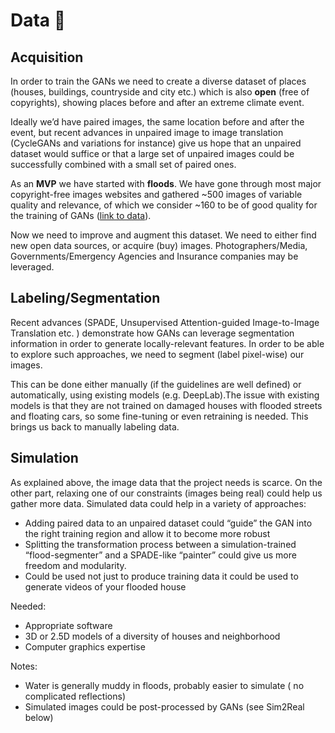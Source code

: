 # Data 🎁

## Acquisition

In order to train the GANs we need to create a diverse dataset of places (houses, buildings, countryside and city etc.) which is also **open** (free of copyrights), showing places before and after an extreme climate event. 

Ideally we’d have paired images, the same location before and after the event, but recent advances in unpaired image to image translation (CycleGANs and variations for instance) give us hope that an unpaired dataset would suffice or that a large set of unpaired images could be successfully combined with a small set of paired ones.

As an **MVP** we have started with **floods**. We have gone through most major copyright-free images websites and gathered ~500 images of variable quality and relevance, of which we consider ~160 to be of good quality for the training of GANs ([link to data](https://github.com/cc-ai/floods/blob/master/data.md)).

Now we need to improve and augment this dataset. We need to either find new open data sources, or acquire (buy) images. Photographers/Media, Governments/Emergency Agencies and Insurance companies may be leveraged.

## Labeling/Segmentation

Recent advances (SPADE, Unsupervised Attention-guided Image-to-Image Translation etc. ) demonstrate how GANs can leverage segmentation information in order to generate locally-relevant features. In order to be able to explore such approaches, we need to segment (label pixel-wise) our images. 

This can be done either manually (if the guidelines are well defined) or automatically, using existing models (e.g. DeepLab).The issue with existing models is that they are not trained on damaged houses with flooded streets and floating cars, so some fine-tuning or even retraining is needed. This brings us back to manually labeling data.


## Simulation

As explained above, the image data that the project needs is scarce. On the other part, relaxing one of our constraints (images being real) could help us gather more data. Simulated data could help in a variety of approaches:

- Adding paired data to an unpaired dataset could “guide” the GAN into the right training region and allow it to become more robust
- Splitting the transformation process between a simulation-trained “flood-segmenter” and a SPADE-like “painter” could give us more freedom and modularity.
- Could be used not just to produce training data it could be used to generate videos of your flooded house

Needed:

- Appropriate software
- 3D or 2.5D models of a diversity of houses and neighborhood
- Computer graphics expertise

Notes:
 
 - Water is generally muddy in floods, probably easier to simulate ( no complicated reflections)
- Simulated images could be post-processed by GANs (see Sim2Real below)
